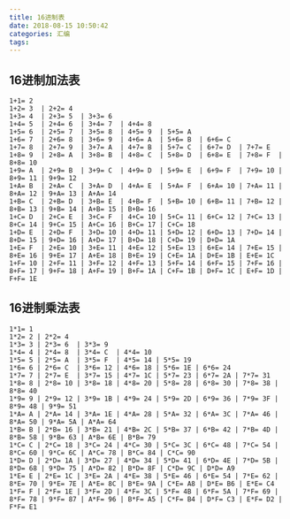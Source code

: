 ```yaml
---
title: 16进制表
date: 2018-08-15 10:50:42
categories: 汇编
tags:
---
```

16进制加法表
---
	1+1= 2
	1+2= 3  | 2+2= 4
	1+3= 4  | 2+3= 5  | 3+3= 6
	1+4= 5  | 2+4= 6  | 3+4= 7  | 4+4= 8
	1+5= 6  | 2+5= 7  | 3+5= 8  | 4+5= 9  | 5+5= A
	1+6= 7  | 2+6= 8  | 3+6= 9  | 4+6= A  | 5+6= B  | 6+6= C
	1+7= 8  | 2+7= 9  | 3+7= A  | 4+7= B  | 5+7= C  | 6+7= D  | 7+7= E
	1+8= 9  | 2+8= A  | 3+8= B  | 4+8= C  | 5+8= D  | 6+8= E  | 7+8= F  | 8+8= 10
	1+9= A  | 2+9= B  | 3+9= C  | 4+9= D  | 5+9= E  | 6+9= F  | 7+9= 10 | 8+9= 11 | 9+9= 12
	1+A= B  | 2+A= C  | 3+A= D  | 4+A= E  | 5+A= F  | 6+A= 10 | 7+A= 11 | 8+A= 12 | 9+A= 13 | A+A= 14
	1+B= C  | 2+B= D  | 3+B= E  | 4+B= F  | 5+B= 10 | 6+B= 11 | 7+B= 12 | 8+B= 13 | 9+B= 14 | A+B= 15 | B+B= 16
	1+C= D  | 2+C= E  | 3+C= F  | 4+C= 10 | 5+C= 11 | 6+C= 12 | 7+C= 13 | 8+C= 14 | 9+C= 15 | A+C= 16 | B+C= 17 | C+C= 18
	1+D= E  | 2+D= F  | 3+D= 10 | 4+D= 11 | 5+D= 12 | 6+D= 13 | 7+D= 14 | 8+D= 15 | 9+D= 16 | A+D= 17 | B+D= 18 | C+D= 19 | D+D= 1A
	1+E= F  | 2+E= 10 | 3+E= 11 | 4+E= 12 | 5+E= 13 | 6+E= 14 | 7+E= 15 | 8+E= 16 | 9+E= 17 | A+E= 18 | B+E= 19 | C+E= 1A | D+E= 1B | E+E= 1C
	1+F= 10 | 2+F= 11 | 3+F= 12 | 4+F= 13 | 5+F= 14 | 6+F= 15 | 7+F= 16 | 8+F= 17 | 9+F= 18 | A+F= 19 | B+F= 1A | C+F= 1B | D+F= 1C | E+F= 1D | F+F= 1E
16进制乘法表
---
	1*1= 1
	1*2= 2 | 2*2= 4
	1*3= 3 | 2*3= 6  | 3*3= 9
	1*4= 4 | 2*4= 8  | 3*4= C  | 4*4= 10
	1*5= 5 | 2*5= A  | 3*5= F  | 4*5= 14 | 5*5= 19
	1*6= 6 | 2*6= C  | 3*6= 12 | 4*6= 18 | 5*6= 1E | 6*6= 24
	1*7= 7 | 2*7= E  | 3*7= 15 | 4*7= 1C | 5*7= 23 | 6*7= 2A | 7*7= 31
	1*8= 8 | 2*8= 10 | 3*8= 18 | 4*8= 20 | 5*8= 28 | 6*8= 30 | 7*8= 38 | 8*8= 40
	1*9= 9 | 2*9= 12 | 3*9= 1B | 4*9= 24 | 5*9= 2D | 6*9= 36 | 7*9= 3F | 8*9= 48 | 9*9= 51
	1*A= A | 2*A= 14 | 3*A= 1E | 4*A= 28 | 5*A= 32 | 6*A= 3C | 7*A= 46 | 8*A= 50 | 9*A= 5A | A*A= 64
	1*B= B | 2*B= 16 | 3*B= 21 | 4*B= 2C | 5*B= 37 | 6*B= 42 | 7*B= 4D | 8*B= 58 | 9*B= 63 | A*B= 6E | B*B= 79
	1*C= C | 2*C= 18 | 3*C= 24 | 4*C= 30 | 5*C= 3C | 6*C= 48 | 7*C= 54 | 8*C= 60 | 9*C= 6C | A*C= 78 | B*C= 84 | C*C= 90
	1*D= D | 2*D= 1A | 3*D= 27 | 4*D= 34 | 5*D= 41 | 6*D= 4E | 7*D= 5B | 8*D= 68 | 9*D= 75 | A*D= 82 | B*D= 8F | C*D= 9C | D*D= A9
	1*E= E | 2*E= 1C | 3*E= 2A | 4*E= 38 | 5*E= 46 | 6*E= 54 | 7*E= 62 | 8*E= 70 | 9*E= 7E | A*E= 8C | B*E= 9A | C*E= A8 | D*E= B6 | E*E= C4
	1*F= F | 2*F= 1E | 3*F= 2D | 4*F= 3C | 5*F= 4B | 6*F= 5A | 7*F= 69 | 8*F= 78 | 9*F= 87 | A*F= 96 | B*F= A5 | C*F= B4 | D*F= C3 | E*F= D2 | F*F= E1

